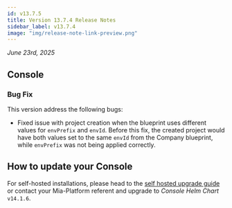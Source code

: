 ```yaml
---
id: v13.7.5
title: Version 13.7.4 Release Notes
sidebar_label: v13.7.4
image: "img/release-note-link-preview.png"
---
```


_June 23rd, 2025_

## Console

### Bug Fix

This version address the following bugs:

- Fixed issue with project creation when the blueprint uses different values for `envPrefix` and `envId`.
Before this fix, the created project would have both values set to the same `envId` from the Company blueprint, while  `envPrefix` was not being applied correctly.

## How to update your Console

For self-hosted installations, please head to the [self hosted upgrade guide](/infrastructure/self-hosted/installation-chart/100_how-to-upgrade.md) or contact your Mia-Platform referent and upgrade to _Console Helm Chart_ `v14.1.6`.

